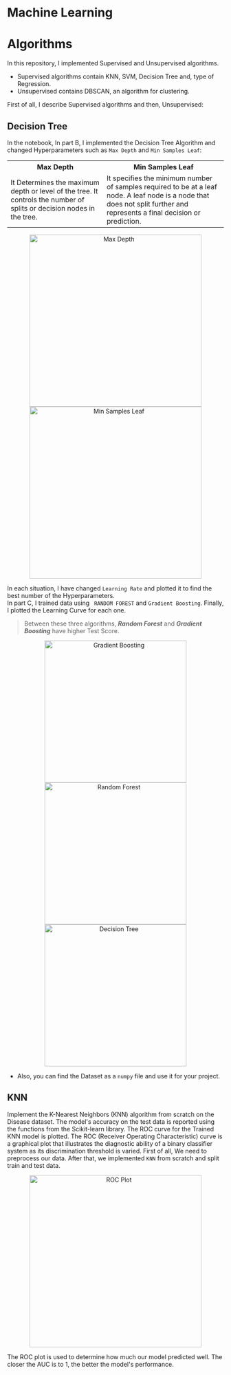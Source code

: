 # Machine Learning
# Algorithms
In this repository, I implemented Supervised and Unsupervised algorithms. 
- Supervised algorithms contain KNN, SVM, Decision Tree and, type of Regression.
- Unsupervised contains DBSCAN, an algorithm for clustering.<br>

First of all, I describe Supervised algorithms and then, Unsupervised:
## Decision Tree
In the notebook, In part B, I implemented the Decision Tree Algorithm and changed Hyperparameters such as ```Max Depth``` and ```Min Samples Leaf```:
 <table>
  <tr>
    <th>Max Depth</th>
    <th>Min Samples Leaf</th>
  </tr>
  <tr>
    <td>It Determines the maximum depth or level of the tree. It controls the number of splits or decision nodes in the tree.</td>
    <td>
    It specifies the minimum number of samples required to be at a leaf node. 
    A leaf node is a node that does not split further and represents a final decision or prediction.
     </td>
  </tr>
</table> 



<p align="center">
    <img alt="Max Depth" src="https://github.com/user-attachments/assets/605fb2eb-c6c2-474e-904c-9f5834ec9cbf" width="400">
    <img alt="Min Samples Leaf" src="https://github.com/user-attachments/assets/018aa5b4-35b2-4a50-ab76-c16e6c82cc4c" width="400">
</p>

In each situation, I have changed ```Learning Rate``` and plotted it to find the best number of the Hyperparameters.<br>
In part C, I trained data using ``` RANDOM FOREST``` and ```Gradient Boosting```. Finally, I plotted the Learning Curve for each one.
> Between these three algorithms, ***Random Forest*** and ***Gradient Boosting*** have higher Test Score.
<p align="center">
    <img alt="Gradient Boosting" src="https://github.com/user-attachments/assets/e64fcf9a-3095-4754-bc6f-7cae48edb081" width="330">
    <img alt="Random Forest" src="https://github.com/user-attachments/assets/d046d361-b6c9-4240-b4dc-35dd8c52c673" width="330">
    <img alt="Decision Tree" src="https://github.com/user-attachments/assets/b05c376f-212b-497d-a246-969c5699b75f" width="330">
</p>

- Also, you can find the Dataset as a `numpy` file and use it for your project.

## KNN
Implement the K-Nearest Neighbors (KNN) algorithm from scratch on the Disease dataset. The model's accuracy on the test data is reported using the functions from the Scikit-learn library. The ROC curve for the Trained KNN model is plotted. The ROC (Receiver Operating Characteristic) curve is a graphical plot that illustrates the diagnostic ability of a binary classifier system as its discrimination threshold is varied.
First of all, We need to preprocess our data. After that, we implemented ```KNN``` from scratch and split train and test data.

<p align="center">
   <img alt="ROC Plot" src="https://github.com/user-attachments/assets/8f20038d-8e6e-4d36-be5d-64454f52518c" width="400">
</p>

The ROC plot is used to determine how much our model predicted well. The closer the AUC is to 1, the better the model's performance.


